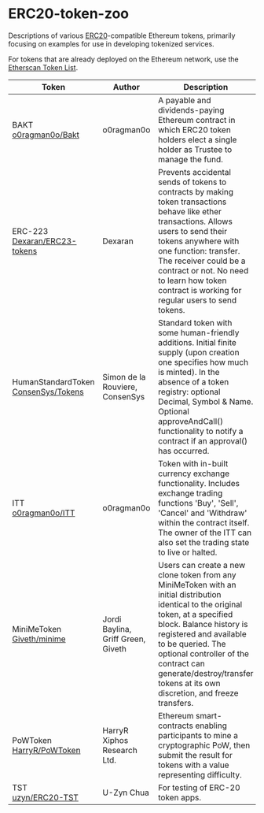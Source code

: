 # ERC20-token-zoo

Descriptions of various [ERC20](https://github.com/ethereum/EIPs/issues/20)-compatible Ethereum tokens, primarily focusing on examples for use in developing tokenized services. 

For tokens that are already deployed on the Ethereum network, use the [Etherscan Token List](https://etherscan.io/tokens).  

| Token | Author | Description | 
| ----- | ------ | ----------- |
| BAKT<br /> [o0ragman0o/Bakt](https://github.com/o0ragman0o/Bakt) | o0ragman0o | A payable and dividends-paying Ethereum contract in which ERC20 token holders elect a single holder as Trustee to manage the fund. |
| ERC-223<br /> [Dexaran/ERC23-tokens](https://github.com/Dexaran/ERC23-tokens/) | Dexaran | Prevents accidental sends of tokens to contracts by making token transactions behave like ether transactions. Allows users to send their tokens anywhere with one function: transfer. The receiver could be a contract or not. No need to learn how token contract is working for regular users to send tokens. |
| HumanStandardToken [ConsenSys/Tokens](https://github.com/ConsenSys/Tokens) | Simon de la Rouviere,<br /> ConsenSys | Standard token with some human-friendly additions. Initial finite supply (upon creation one specifies how much is minted). In the absence of a token registry: optional Decimal, Symbol & Name. Optional approveAndCall() functionality to notify a contract if an approval() has occurred. |
| ITT<br /> [o0ragman0o/ITT](https://github.com/o0ragman0o/ITT) | o0ragman0o  | Token with in-built currency exchange functionality. Includes exchange trading functions 'Buy', 'Sell', 'Cancel' and 'Withdraw' within the contract itself. The owner of the ITT can also set the trading state to live or halted. | 
| MiniMeToken<br /> [Giveth/minime](https://github.com/Giveth/minime) | Jordi Baylina,<br /> Griff Green,<br /> Giveth | Users can create a new clone token from any MiniMeToken with an initial distribution identical to the original token, at a specified block. Balance history is registered and available to be queried. The optional controller of the contract can generate/destroy/transfer tokens at its own discretion, and freeze transfers. |
| PoWToken<br/>[HarryR/PoWToken](https://github.com/HarryR/Powtoken) | HarryR<br/>Xiphos Research Ltd. | Ethereum smart-contracts enabling participants to mine a cryptographic PoW, then submit the result for tokens with a value representing difficulty. |
| TST<br/>[uzyn/ERC20-TST](https://github.com/uzyn/ERC20-TST) | U-Zyn Chua | For testing of ERC-20 token apps. |

